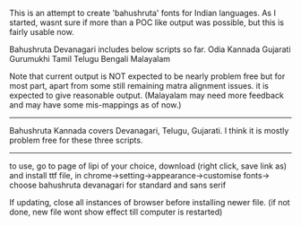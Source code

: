 This is an attempt to create 'bahushruta' fonts for Indian languages.
As I started, wasnt sure if more than a POC like output was possible, but this is fairly usable now.

Bahushruta Devanagari includes below scripts so far.
Odia
Kannada
Gujarati
Gurumukhi
Tamil
Telugu
Bengali
Malayalam

Note that current output is NOT expected to be nearly problem free but for most part, apart from some still remaining matra alignment issues. it is expected to give reasonable output. (Malayalam may need more feedback and may have some mis-mappings as of now.)

-----------------------------------------------
Bahushruta Kannada
covers Devanagari, Telugu, Gujarati.
I think it is mostly problem free for these three scripts.

----------------------------------------------------
to use,
go to page of lipi of your choice, download (right click, save link as) and install ttf file, in chrome->setting->appearance->customise fonts-> choose bahushruta devanagari for standard and sans serif

If updating, close all instances of browser before installing newer file. (if not done, new file wont show effect till computer is restarted)
